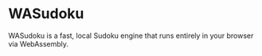 # WASudoku

WASudoku is a fast, local Sudoku engine that runs entirely in your browser via WebAssembly.
